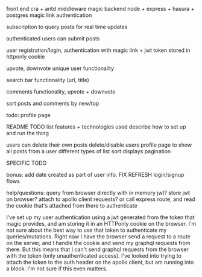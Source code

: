 front end cra + antd
middleware magic
backend node + express + hasura + postgres
magic link authentication

subscription to query posts for real time updates

authenticated users can submit posts

user registration/login, authentication with magic link + jwt token stored in httponly cookie

upvote, downvote unique user functionality

search bar functionality (url, title)

comments functionality, upvote + downvote

sort posts and comments by new/top

todo: 
profile page

README TODO
list features + technologies used
describe how to set up and run the thing



users can delete their own posts
delete/disable users
profile page to show all posts from a user
different types of list sort displays
pagination



SPECIFIC TODO

bonus: add date created as part of user info.
FIX REFRESH login/signup flows

help/questions:
query from browser directly with in memory jwt?
store jwt on browser? attach to apollo client requests?
or call express route, and read the cookie that's attached from there to authenticate

I’ve set up my user authentication using a jwt generated from the token that magic provides, and am storing it in an HTTPonly cookie on the browser. I'm not sure about the best way to use that token to authenticate my queries/mutations. Right now I have the browser send a request to a route on the server, and I handle the cookie and send my graphql requests from there. But this means that I can't send graphql requests from the browser with the token (only unauthenticated access). I've looked into trying to attach the token to the auth header on the apollo client, but am running into a block. I'm not sure if this even matters.
